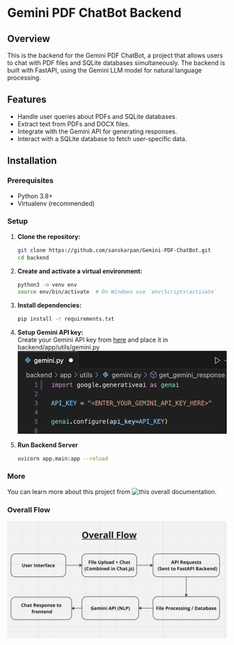 # Gemini PDF ChatBot Backend

## Overview

This is the backend for the Gemini PDF ChatBot, a project that allows users to chat with PDF files and SQLite databases simultaneously. The backend is built with FastAPI, using the Gemini LLM model for natural language processing.

## Features

- Handle user queries about PDFs and SQLite databases.
- Extract text from PDFs and DOCX files.
- Integrate with the Gemini API for generating responses.
- Interact with a SQLite database to fetch user-specific data.

## Installation

### Prerequisites

- Python 3.8+
- Virtualenv (recommended)

### Setup

1. **Clone the repository:**

   ```bash
   git clone https://github.com/sanskarpan/Gemini-PDF-ChatBot.git
   cd backend
   ```
2. **Create and activate a virtual environment:**
   ```bash
   python3 -m venv env
   source env/bin/activate  # On Windows use `env\Scripts\activate`
   ```
3. **Install dependencies:**
   ```bash
   pip install -r requirements.txt
   ```
4. **Setup Gemini API key:** <br/>
   Create your Gemini API key from [here](https://aistudio.google.com/app/apikey) and place it in backend/app/utils/gemini.py 
![backend/gemini_api_setup.png](backend/gemini_api_setup.png)
5. **Run Backend Server**
   ```bash
   uvicorn app.main:app --reload
   ```

### More
You can learn more about this project from ![this](https://docs.google.com/document/d/17V5GnFC5bBrXAqQiHLoP3sWXrRsx17ECFlh8xQqZbOY/edit) overall documentation.

### Overall Flow
![backend/overall_flow.png](backend/overall_flow.png)